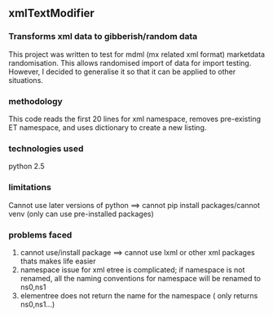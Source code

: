 ## xmlTextModifier
### Transforms xml data to gibberish/random data
This project was written to test for mdml (mx related xml format) marketdata randomisation.
This allows randomised import of data for import testing.
However, I decided to generalise it so that it can be applied to other situations.

### methodology
This code reads the first 20 lines for xml namespace, removes pre-existing ET namespace, and uses dictionary to create a new listing.

### technologies used
python 2.5

### limitations
Cannot use later versions of python ==> cannot pip install packages/cannot venv
(only can use pre-installed packages)

### problems faced
1. cannot use/install package ==> cannot use lxml or other xml packages thats makes life easier
2. namespace issue for xml etree is complicated; if namespace is not renamed, all the naming conventions for namespace will be renamed to ns0,ns1
3. elementree does not return the name for the namespace ( only returns ns0,ns1...)
